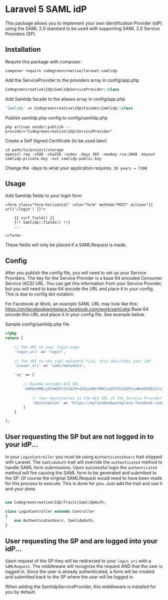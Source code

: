# Laravel 5 SAML idP

This package allows you to implement your own Identification Provider (idP) using the SAML 2.0 standard to be used with supporting SAML 2.0 Service Providers (SP).

## Installation

Require this package with composer:

```shell
composer require codegreencreative/laravel-samlidp
```

Add the ServiceProvider to the providers array in config/app.php

```php
Codegreencreative\Idp\SamlidpServiceProvider::class
```

Add Samlidp facade to the aliases array in config/app.php

```php
'Samlidp' => Codegreencreative\Idp\Facades\Samlidp::class
```

Publish samlidp.php config to config/samlidp.php

```shell
php artisan vendor:publish --provider="Codegreencreative\Idp\ServiceProvider"
```

Create a Self Signed Certificate (to be used later)

```shell
cd path/to/project/storage
openssl req -x509 -sha256 -nodes -days 365 -newkey rsa:2048 -keyout samlidp-private.key -out samlidp-public.key
```

Change the -days to what your application requires. `20 years = 7300`

## Usage

Add Samlidp fields to your login form

```blade
<form class="form-horizontal" role="form" method="POST" action="{{ url('/login') }}">

    {{ csrf_field() }}
    {!! Samlidp::fields() !!}
    ...

</form>
```

These fields will only be placed if a SAMLRequest is made.

## Config

After you publish the config file, you will need to set up your Service Providers. The key for the Service Provider is a base 64 encoded Consumer Service (ACS) URL. You can get this information from your Service Provider, but you will need to base 64 encode the URL and place it in your config. This is due to config dot notation.

For Facebook at Work, an example SAML URL may look like this: https://myfacebookworkplace.facebook.com/work/saml.php Base 64 encode this URL and place it in your config file. See example below.

Sample config/samlidp.php file

```php
<?php
return [

    // The URI to your login page
    'login_uri' => 'login',
    
    // The URI to the saml metadata file, this describes your idP
    'issuer_uri' => 'saml/metadata',

    'sp' => [
    
        // Base64 encoded ACS URL
        'aHR0cHM6Ly9teWZhY2Vib29rd29ya3BsYWNlLmZhY2Vib29rLmNvbS93b3JrL3NhbWwucGhw' => [
        
            // Your destination is the ACS URL of the Service Provider
            'destination' => 'https://myfacebookworkplace.facebook.com/work/saml.php',
        ]
    ]

];
```

## User requesting the SP but are not logged in to your idP...

In your `LoginController` you must be using `AuthenticatesUsers` trait shipped with Laravel. The `SamlidoAuth` trait will override the `authenticated` method to handle SAML form submissions. Upon successful login the `authenticated` method will fire causing the SAML form to be generated and submitted to the SP. Of course the original SAMLRequest would need to have been made for this process to execute. This is done for you. Just add the trait and use it and your done.

```php

use Codegreencreative\Idp\Traits\SamlidpAuth;

class LoginController extends Controller
{
    use AuthenticatesUsers, SamlidpAuth;
}
```

## User requesting the SP and are logged into your idP...

Upon request of the SP they will be redirected to your `login_uri` with a `SAMLRequest`. The middleware will recognize the request AND that the user is logged in.  Since the user is already authenticated, a form will be created and submitted back to the SP where the user will be logged in.

When adding the SamlidpServiceProvider, this middleware is installed for you by default.
